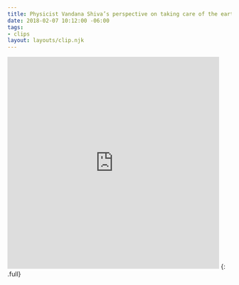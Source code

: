 ```yaml
---
title: Physicist Vandana Shiva’s perspective on taking care of the earth
date: 2018-02-07 10:12:00 -06:00
tags:
- clips
layout: layouts/clip.njk
---
```


<iframe src="https://www.facebook.com/plugins/video.php?href=https%3A%2F%2Fwww.facebook.com%2Fplaygroundenglish%2Fvideos%2F609794979353836%2F&show_text=0&width=476" width="476" height="476" style="border:none;overflow:hidden" scrolling="no" frameborder="0" allowTransparency="true" allowFullScreen="true"></iframe>
{: .full}